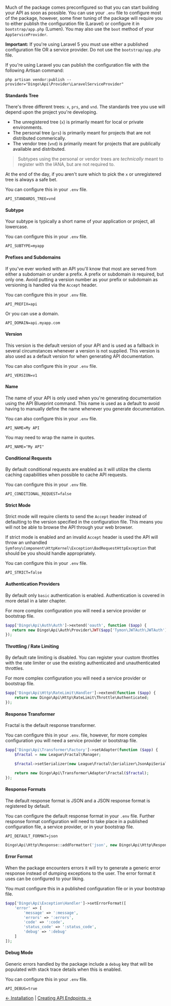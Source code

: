 
Much of the package comes preconfigured so that you can start building your API as soon as possible. You can use your `.env` file to configure most of the package, however, some finer tuning of the package will require you to either publish the configuration file (Laravel) or configure it in `bootstrap/app.php` (Lumen). You may also use the `boot` method of your `AppServiceProvider`.

**Important:** If you're using Laravel 5 you must use either a published configuration file OR a service provider. Do not use the `bootstrap/app.php` file.

If you're using Laravel you can publish the configuration file with the following Artisan command:

```
php artisan vendor:publish --provider="Dingo\Api\Provider\LaravelServiceProvider"
```

#### Standards Tree

There's three different trees: `x`, `prs`, and `vnd`. The standards tree you use will depend upon the project you're developing.

- The unregistered tree (`x`) is primarily meant for local or private environments.
- The personal tree (`prs`) is primarily meant for projects that are not distributed commerically.
- The vendor tree (`vnd`) is primarily meant for projects that are publically available and distributed.

> Subtypes using the personal or vendor trees are *technically* meant to register with the IANA, but are not required to. 

At the end of the day, if you aren't sure which to pick the `x` or unregistered tree is always a safe bet.

You can configure this in your `.env` file.

```
API_STANDARDS_TREE=vnd
```

#### Subtype

Your subtype is typically a short name of your application or project, all lowercase.

You can configure this in your `.env` file.

```
API_SUBTYPE=myapp
```

#### Prefixes and Subdomains

If you've ever worked with an API you'll know that most are served from either a subdomain or under a prefix. A prefix or subdomain *is* required, but only one. Avoid putting a version number as your prefix or subdomain as versioning is handled via the `Accept` header.

You can configure this in your `.env` file.

```
API_PREFIX=api
```

Or you can use a domain.

```
API_DOMAIN=api.myapp.com
```

#### Version

This version is the default version of your API and is used as a fallback in several circumstances whenever a version is not supplied. This version is also used
as a default version for when generating API documentation.

You can also configure this in your `.env` file.

```
API_VERSION=v1
```

#### Name

The name of your API is only used when you're generating documentation using the API Blueprint command. This name is used as a default
to avoid having to manually define the name whenever you generate documentation.

You can also configure this in your `.env` file.

```
API_NAME=My API
```

You may need to wrap the name in quotes.

```
API_NAME="My API"
```

#### Conditional Requests

By default conditional requests are enabled as it will utilize the clients caching capabilities when possible to cache API requests.

You can configure this in your `.env` file.

```
API_CONDITIONAL_REQUEST=false
```

#### Strict Mode

Strict mode will require clients to send the `Accept` header instead of defaulting to the version specified in the configuration file. This means you will not be able to browse the API through your web browser.

If strict mode is enabled and an invalid `Accept` header is used the API will throw an unhandled `Symfony\Component\HttpKernel\Exception\BadRequestHttpException` that should be you should handle appropriately.

You can configure this in your `.env` file.

```
API_STRICT=false
```

#### Authentication Providers

By default only `basic` authentication is enabled. Authentication is covered in more detail in a later chapter.

For more complex configuration you will need a service provider or bootstrap file.

```php
$app['Dingo\Api\Auth\Auth']->extend('oauth', function ($app) {
   return new Dingo\Api\Auth\Provider\JWT($app['Tymon\JWTAuth\JWTAuth']);
});
```

#### Throttling / Rate Limiting

By default rate limiting is disabled. You can register your custom throttles with the rate limiter or use the existing authenticated and unauthenticated throttles.

For more complex configuration you will need a service provider or bootstrap file.

```php
$app['Dingo\Api\Http\RateLimit\Handler']->extend(function ($app) {
    return new Dingo\Api\Http\RateLimit\Throttle\Authenticated;
});
```

#### Response Transformer

Fractal is the default response transformer.

You can configure this in your `.env`. file, however, for more complex configuration you will need a service provider or bootstrap file.

```php
$app['Dingo\Api\Transformer\Factory']->setAdapter(function ($app) {
    $fractal = new League\Fractal\Manager;

    $fractal->setSerializer(new League\Fractal\Serializer\JsonApiSerializer);

    return new Dingo\Api\Transformer\Adapter\Fractal($fractal);
});
```

#### Response Formats

The default response format is JSON and a JSON response format is registered by default.

You can configure the default response format in your `.env` file. Further response format configuration will need to take place in a published configuration file, a service provider, or in your bootstrap file.

```
API_DEFAULT_FORMAT=json
```

```php
Dingo\Api\Http\Response::addFormatter('json', new Dingo\Api\Http\Response\Format\Jsonp);
```

#### Error Format

When the package encounters errors it will try to generate a generic error response instead of dumping exceptions to the user. The error format it uses can be configured to your liking.

You must configure this in a published configuration file or in your bootstrap file.

```php
$app['Dingo\Api\Exception\Handler']->setErrorFormat([
    'error' => [
        'message' => ':message',
        'errors' => ':errors',
        'code' => ':code',
        'status_code' => ':status_code',
        'debug' => ':debug'
    ]
]);
```

#### Debug Mode

Generic errors handled by the package include a `debug` key that will be populated with stack trace details when this is enabled.

You can configure this in your `.env` file.

```
API_DEBUG=true
```

[← Installation](Installation) | [Creating API Endpoints →](Creating-API-Endpoints)
